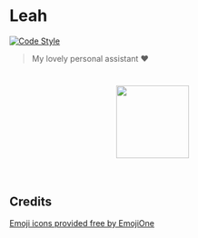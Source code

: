 # Leah

[![Code Style](https://img.shields.io/badge/code%20style-XO%20paprika-f75612.svg)](https://www.npmjs.com/package/eslint-config-paprika)

> My lovely personal assistant ❤️

<h1 align="center">
	<img width="128" src="https://cdn.rawgit.com/Meesayen/leah/b074d9ae/faces/celebrate.png">
	<br>
	<br>
</h1>


## Credits

[Emoji icons provided free by EmojiOne](1)

[1]: https://www.emojione.com/
